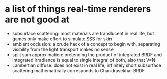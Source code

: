 # a list of things real-time renderers are not good at
- subsurface scattering: most materials are translucent in real life, but games only make effort to simulate SSS for skin
- ambient occlusion: a crude hack of a concept to begin with, separating visibility from the light transport makes no sense
- split sum approximation: pretending the product of integrated BRDF and integrated irradiance is equal to single integral of both, also that V=N
- Lambertian diffuse: does not exist in real life, infinitely short subsurface scattering mathematically corresponds to Chandrasekhar BRDF

